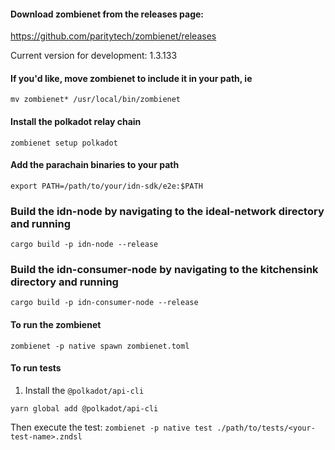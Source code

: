 #### Download zombienet from the releases page:
https://github.com/paritytech/zombienet/releases

Current version for development: 1.3.133

#### If you'd like, move zombienet to include it in your path, ie
`mv zombienet* /usr/local/bin/zombienet`

#### Install the polkadot relay chain
`zombienet setup polkadot`

#### Add the parachain binaries to your path
`export PATH=/path/to/your/idn-sdk/e2e:$PATH`

### Build the idn-node by navigating to the ideal-network directory and running
`cargo build -p idn-node --release`

### Build the idn-consumer-node by navigating to the kitchensink directory and running
`cargo build -p idn-consumer-node --release`

#### To run the zombienet
`zombienet -p native spawn zombienet.toml`

#### To run tests
1. Install the `@polkadot/api-cli`

``` shell
yarn global add @polkadot/api-cli
```
Then execute the test:
`zombienet -p native test ./path/to/tests/<your-test-name>.zndsl`  